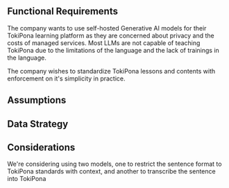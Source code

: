 ## Functional Requirements

The company wants to use self-hosted Generative AI models for their TokiPona learning platform as they are concerned about privacy and the costs of managed services.
Most LLMs are not capable of teaching TokiPona due to the limitations of the language and the lack of trainings in the language. 

The company wishes to standardize TokiPona lessons and contents with enforcement on it's simplicity in practice. 

## Assumptions



## Data Strategy


## Considerations

We're considering using two models, one to restrict the sentence format to TokiPona standards with context, and another to transcribe the sentence into TokiPona